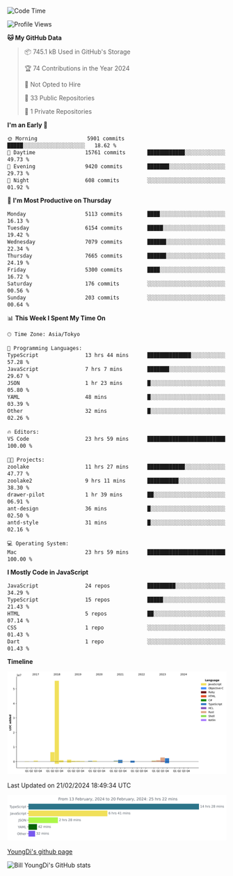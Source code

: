 <!--START_SECTION:waka-->
![Code Time](http://img.shields.io/badge/Code%20Time-403%20hrs%209%20mins-blue)

![Profile Views](http://img.shields.io/badge/Profile%20Views-0-blue)

**🐱 My GitHub Data** 

> 📦 745.1 kB Used in GitHub's Storage 
 > 
> 🏆 74 Contributions in the Year 2024
 > 
> 🚫 Not Opted to Hire
 > 
> 📜 33 Public Repositories 
 > 
> 🔑 1 Private Repositories 
 > 
**I'm an Early 🐤** 

```text
🌞 Morning                5901 commits        █████░░░░░░░░░░░░░░░░░░░░   18.62 % 
🌆 Daytime                15761 commits       ████████████░░░░░░░░░░░░░   49.73 % 
🌃 Evening                9420 commits        ███████░░░░░░░░░░░░░░░░░░   29.73 % 
🌙 Night                  608 commits         ░░░░░░░░░░░░░░░░░░░░░░░░░   01.92 % 
```
📅 **I'm Most Productive on Thursday** 

```text
Monday                   5113 commits        ████░░░░░░░░░░░░░░░░░░░░░   16.13 % 
Tuesday                  6154 commits        █████░░░░░░░░░░░░░░░░░░░░   19.42 % 
Wednesday                7079 commits        ██████░░░░░░░░░░░░░░░░░░░   22.34 % 
Thursday                 7665 commits        ██████░░░░░░░░░░░░░░░░░░░   24.19 % 
Friday                   5300 commits        ████░░░░░░░░░░░░░░░░░░░░░   16.72 % 
Saturday                 176 commits         ░░░░░░░░░░░░░░░░░░░░░░░░░   00.56 % 
Sunday                   203 commits         ░░░░░░░░░░░░░░░░░░░░░░░░░   00.64 % 
```


📊 **This Week I Spent My Time On** 

```text
🕑︎ Time Zone: Asia/Tokyo

💬 Programming Languages: 
TypeScript               13 hrs 44 mins      ██████████████░░░░░░░░░░░   57.28 % 
JavaScript               7 hrs 7 mins        ███████░░░░░░░░░░░░░░░░░░   29.67 % 
JSON                     1 hr 23 mins        █░░░░░░░░░░░░░░░░░░░░░░░░   05.80 % 
YAML                     48 mins             █░░░░░░░░░░░░░░░░░░░░░░░░   03.39 % 
Other                    32 mins             █░░░░░░░░░░░░░░░░░░░░░░░░   02.26 % 

🔥 Editors: 
VS Code                  23 hrs 59 mins      █████████████████████████   100.00 % 

🐱‍💻 Projects: 
zoolake                  11 hrs 27 mins      ████████████░░░░░░░░░░░░░   47.77 % 
zoolake2                 9 hrs 11 mins       ██████████░░░░░░░░░░░░░░░   38.30 % 
drawer-pilot             1 hr 39 mins        ██░░░░░░░░░░░░░░░░░░░░░░░   06.91 % 
ant-design               36 mins             █░░░░░░░░░░░░░░░░░░░░░░░░   02.50 % 
antd-style               31 mins             █░░░░░░░░░░░░░░░░░░░░░░░░   02.16 % 

💻 Operating System: 
Mac                      23 hrs 59 mins      █████████████████████████   100.00 % 
```

**I Mostly Code in JavaScript** 

```text
JavaScript               24 repos            █████████░░░░░░░░░░░░░░░░   34.29 % 
TypeScript               15 repos            █████░░░░░░░░░░░░░░░░░░░░   21.43 % 
HTML                     5 repos             ██░░░░░░░░░░░░░░░░░░░░░░░   07.14 % 
CSS                      1 repo              ░░░░░░░░░░░░░░░░░░░░░░░░░   01.43 % 
Dart                     1 repo              ░░░░░░░░░░░░░░░░░░░░░░░░░   01.43 % 
```



**Timeline**

![Lines of Code chart](https://raw.githubusercontent.com/Youngdi/Youngdi/master/assets/bar_graph.png)


 Last Updated on 21/02/2024 18:49:34 UTC
<!--END_SECTION:waka-->

![wakatime](./images/stat.svg)

[YoungDi's github page](https://youngdi.github.io)

![Bill YoungDi's GitHub stats](https://github-readme-stats.vercel.app/api?username=youngdi&count_private=true&show_icons=true)
